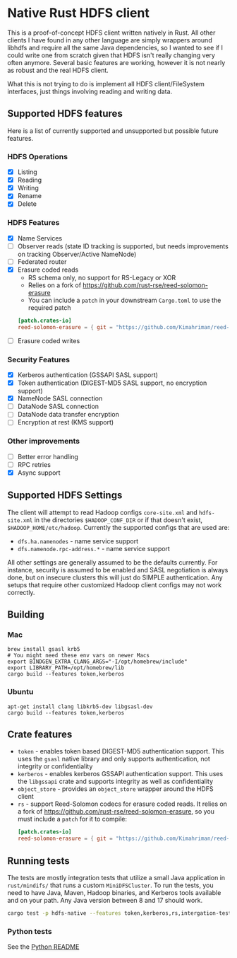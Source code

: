 # Native Rust HDFS client
This is a proof-of-concept HDFS client written natively in Rust. All other clients I have found in any other language are simply wrappers around libhdfs and require all the same Java dependencies, so I wanted to see if I could write one from scratch given that HDFS isn't really changing very often anymore. Several basic features are working, however it is not nearly as robust and the real HDFS client.

What this is not trying to do is implement all HDFS client/FileSystem interfaces, just things involving reading and writing data.

## Supported HDFS features
Here is a list of currently supported and unsupported but possible future features.

### HDFS Operations
- [x] Listing
- [x] Reading
- [x] Writing
- [x] Rename
- [x] Delete

### HDFS Features
- [x] Name Services
- [ ] Observer reads (state ID tracking is supported, but needs improvements on tracking Observer/Active NameNode)
- [ ] Federated router
- [x] Erasure coded reads 
    - RS schema only, no support for RS-Legacy or XOR
    - Relies on a fork of https://github.com/rust-rse/reed-solomon-erasure
    - You can include a `patch` in your downstream `Cargo.toml` to use the required patch
    ```toml
    [patch.crates-io]
    reed-solomon-erasure = { git = "https://github.com/Kimahriman/reed-solomon-erasure.git", branch = "SNB/23C24_external_matrix" }
    ```
- [ ] Erasure coded writes

### Security Features
- [x] Kerberos authentication (GSSAPI SASL support)
- [x] Token authentication (DIGEST-MD5 SASL support, no encryption support)
- [x] NameNode SASL connection
- [ ] DataNode SASL connection
- [ ] DataNode data transfer encryption
- [ ] Encryption at rest (KMS support)

### Other improvements
- [ ] Better error handling
- [ ] RPC retries
- [x] Async support

## Supported HDFS Settings
The client will attempt to read Hadoop configs `core-site.xml` and `hdfs-site.xml` in the directories `$HADOOP_CONF_DIR` or if that doesn't exist, `$HADOOP_HOME/etc/hadoop`. Currently the supported configs that are used are:
- `dfs.ha.namenodes` - name service support
- `dfs.namenode.rpc-address.*` - name service support

All other settings are generally assumed to be the defaults currently. For instance, security is assumed to be enabled and SASL negotiation is always done, but on insecure clusters this will just do SIMPLE authentication. Any setups that require other customized Hadoop client configs may not work correctly. 

## Building

### Mac
```
brew install gsasl krb5
# You might need these env vars on newer Macs
export BINDGEN_EXTRA_CLANG_ARGS="-I/opt/homebrew/include"
export LIBRARY_PATH=/opt/homebrew/lib
cargo build --features token,kerberos
```

### Ubuntu
```
apt-get install clang libkrb5-dev libgsasl-dev
cargo build --features token,kerberos
```

## Crate features
- `token` - enables token based DIGEST-MD5 authentication support. This uses the `gsasl` native library and only supports authentication, not integrity or confidentiality
- `kerberos` - enables kerberos GSSAPI authentication support. This uses the `libgssapi` crate and supports integrity as well as confidentiality
- `object_store` - provides an `object_store` wrapper around the HDFS client
- `rs` - support Reed-Solomon codecs for erasure coded reads. It relies on a fork of https://github.com/rust-rse/reed-solomon-erasure, so you must include a `patch` for it to compile:
    ```toml
    [patch.crates-io]
    reed-solomon-erasure = { git = "https://github.com/Kimahriman/reed-solomon-erasure.git", branch = "SNB/23C24_external_matrix" }
    ```

## Running tests
The tests are mostly integration tests that utilize a small Java application in `rust/mindifs/` that runs a custom `MiniDFSCluster`. To run the tests, you need to have Java, Maven, Hadoop binaries, and Kerberos tools available and on your path. Any Java version between 8 and 17 should work.

```bash
cargo test -p hdfs-native --features token,kerberos,rs,intergation-test
```

### Python tests
See the [Python README](./python/README.md)